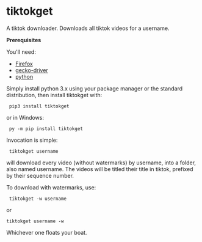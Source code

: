 # tiktokget
A tiktok downloader. Downloads all tiktok videos for a username.

**Prerequisites**

You'll need:

 * [Firefox](https://www.mozilla.org/en-US/firefox/new/)
 * [gecko-driver](https://github.com/mozilla/geckodriver/releases)
 * [python](https://www.python.org/)
 
 Simply install python 3.x using your package manager or the standard distribution, then install tiktokget with:
 
     pip3 install tiktokget
     
 or in Windows:
 
     py -m pip install tiktokget
 
 Invocation is simple:
 
     tiktokget username
 
 will download every video (without watermarks) by username, into a folder, also named username.
 The videos will be titled their title in tiktok, prefixed by their sequence number.

 To download with watermarks, use:

     tiktokget -w username

or

    tiktokget username -w

Whichever one floats your boat.
 
